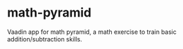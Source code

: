 # math-pyramid
Vaadin app for math pyramid, a math exercise to train basic addition/subtraction skills.
